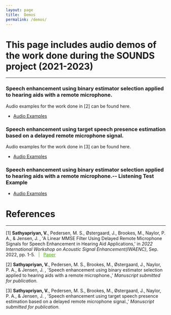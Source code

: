 ```yaml
---
layout: page
title:  Demos
permalink: /demos/
---
```


# This page includes audio demos of the work done during the SOUNDS project (2021-2023)
 <hr>

### Speech enhancement using binary estimator selection applied to hearing aids with a remote microphone.
Audio examples for the work done in [2] can be found here.
- [Audio Examples](https://vsathyapriyan.github.io/bes_complex/)

### Speech enhancement using target speech presence estimation based on a delayed remote microphone signal.
Audio examples for the work done in [3] can be found here.
- [Audio Examples](https://vsathyapriyan.github.io/spp_prediction/)

### Speech enhancement using binary estimator selection applied to hearing aids with a remote microphone.-- Listening Test Example
- [Audio Examples](https://vsathyapriyan.github.io/bes_example/)

# References
 <hr>
<p>[1]  <b>Sathyapriyan, V.</b>, Pedersen, M. S., Østergaard, J., Brookes, M., Naylor, P. A., & Jensen, J. , 'A Linear MMSE Filter Using Delayed Remote Microphone Signals for Speech Enhancement in Hearing Aid Applications,' in <i>2022 International Workshop on Acoustic Signal Enhancement(IWAENC)</i>, Sep. 2022, pp. 1-5. <span style="color:#4CAE04"> &ensp;|&ensp; </span> <a style="color:#4CAE04" href="https://ieeexplore.ieee.org/abstract/document/9616210"> Paper</a>

<p>[2]  <b>Sathyapriyan, V.</b>, Pedersen, M. S., Brookes, M., Østergaard, J., Naylor, P. A., & Jensen, J. , 'Speech enhancement using binary estimator selection applied to hearing aids with a remote microphone.,' <i>Manuscript submitted 
     for publication.</i>

<p>[3]  <b>Sathyapriyan, V.</b>, Pedersen, M. S., Brookes, M., Østergaard, J., Naylor, P. A., & Jensen, J. , 'Speech enhancement using target speech presence estimation based on a delayed remote microphone signal.,' <i>Manuscript submitted 
     for publication.</i>
